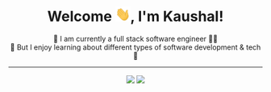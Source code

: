 <!--  TODO: ADD more style or GIFs :>) -->

<h1 align='center'>Welcome <img  src="https://raw.githubusercontent.com/ABSphreak/ABSphreak/master/gifs/Hi.gif" width="30px">, I'm Kaushal!</h1> 
<p align='center'>
  📱 I am currently a full stack software engineer 👨‍💻
  <br />
  🤖 But I enjoy learning about different types of software development & tech 🤘  
    <br />
</p>

   <hr />
<p align='center'>
  <img height="30%" width="auto" align="center" src="https://github-readme-stats.vercel.app/api?username=kaushaltheeG&count_private=true&include_all_commits=false&hide=issues&theme=buefy&show_icons=true&hide_border=true&bg_color=00000000&custom_title=GitHub%20Stats"/>   

   <img height="70%" width="auto" align="center" src="https://github-readme-stats.vercel.app/api/top-langs/?username=kaushaltheeG&hide=html,css,scss,shell&hide_border=true&layout=compact&langs_count=10&theme=buefy&bg_color=00000000" />
  </p>
    
<!--
**kaushaltheeG/kaushaltheeG** is a ✨ _special_ ✨ repository because its `README.md` (this file) appears on your GitHub profile.

Here are some ideas to get you started:

- 🔭 I’m currently working on ...
- 🌱 I’m currently learning ...
- 👯 I’m looking to collaborate on ...
- 🤔 I’m looking for help with ...
- 💬 Ask me about ...
- 📫 How to reach me: ...
- 😄 Pronouns: ...
- ⚡ Fun fact: ...
-->

